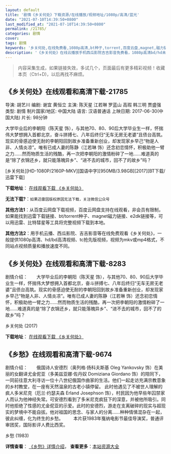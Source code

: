 ```yaml
---
layout: default
title: '剧情《乡关何处》下载资源/在线播放/视频地址/1080p/高清/蓝光'
date: "2021-07-10T14:39:50+0800"
last_modified_at: "2021-07-10T14:39:50+0800"
permalink: /21785/
categories: 剧情
cover:
tags: 剧情
keywords: '乡关何处,在线免费看,1080p高清,bt种子,torrent,百度云盘,magnet,磁力链,迅雷下载资源'
description: '《乡关何处》在线云播放手机西瓜影院吉吉影音免费看，1080p高清bd/hd未删减完整版和tc抢先枪版，mkv/mp4格式，附带bt/torrent种子、magnet/磁力链、百度云盘、网盘资源迅雷下载链接'
---
```


>内容采集生成，如果链接失效，多试几个，页面最后有更多精彩视频！收藏本页（Ctrl+D)，以后再找不麻烦。


## 《乡关何处》在线观看和高清下载-21785

导演: 胡艺川 编剧: 谢宜 黄恒立 主演: 陈天星 江若琳 罗蓝山 高瑕 韩三明 贾盛强 类型: 剧情 制片国家/地区: 中国大陆 语言: 汉语普通话 上映日期: 2017-06-30(中国大陆) 片长: 98分钟

大学毕业后的李朝阳（陈天星 饰），与其他70、80、90后大学毕业生一样，怀揣伟大梦想拥入首都北京，奋斗拼搏七、八年后终归“无车无房无老婆”且债台高筑。现实的骨感迫使无耐的李朝阳回到故乡准备重新创业，却发现家乡早己“物是人非、人情炎凉”。唯有已成人妻的陈静（江若琳 饰）还念初恋情怀，积极助他一臂之力……然而物质生活的残酷，再一次把李朝阳的激情粉碎了一地……难道真的是“除了衣锦还乡，就只能落魄异乡”、“进不去的城市，回不了的故乡”吗？


[乡关何处][HD-1080P/2160P-MKV][国语中字][950MB/3.98GB][2017][BT下载/迅雷下载]

**下载地址**： [在线观看下载 《乡关何处》](https://www.btdx8.com/torrent/xghc_2017.html) 


**无法下载?**：`如果迅雷因版权原因无法下载，关注微信公众号 `

**其他方法1**：从百度云网盘下载视频，百度云网盘支持在线观看，非会员有限制，如果能找到迅雷下载链接、bt/torrent种子、magnet磁力链接、e2dk链接等，可以用迅雷、比特彗星等工具将完整视频下载到本地。

**其他方法2**：用手机云播、西瓜影院、吉吉影音等在线免费观看《乡关何处》，一般提供1080p高清、hd/bd高清视频、tc抢先版视频，视频为mkv或mp4格式，不同站点视频质量和播放速度不同。


## 《乡关何处》在线观看和高清下载-8283

剧情介绍：　　大学毕业后的李朝阳（陈天星 饰），与其他70、80、90后大学毕业生一样，怀揣伟大梦想拥入首都北京，奋斗拼搏七、八年后终归“无车无房无老婆”且债台高筑。现实的骨感迫使无耐的李朝阳回到故乡准备重新创业，却发现家乡早己“物是人非、人情炎凉”。唯有已成人妻的陈静（江若琳 饰）还念初恋情怀，积极助他一臂之力……然而物质生活的残酷，再一次把李朝阳的激情粉碎了一地……难道真的是“除了衣锦还乡，就只能落魄异乡”、“进不去的城市，回不了的故乡”吗？


乡关何处 (2017)

**下载地址**： [在线观看下载 《乡关何处》](https://www.btbtdy.me/btdy/dy11277.html) 


## 《乡愁》在线观看和高清下载-9674

剧情介绍：　　俄国诗人安德烈（奥列格·扬科夫斯基 Oleg Yankovsky 饰）在美丽的女翻译尤金伲亚（多美兹亚娜·佐丹奴 Domiziana Giordano 饰）的陪同下，一同前往意大利寻访一位十八世纪俄国作曲家的生活。他们一起走访充满宗教意象的乡村教堂，在一座有天然温泉的古老小镇停留。 此时他遇见了不被世人理解的疯人多米尼克（厄兰·约瑟夫森 Erland Josephson 饰），村民因为他早些年囚禁家人而认为他神经失常。可安德烈看到了多米尼克疯狂下的深意，并被他所吸引。同时他拒绝了性感的尤金伲亚的示爱。此时的安德烈，游走在支离破碎的现实与超现实的梦境中不能自拔。他对祖国的思念、与家人的分离……种种情愫混杂在一起，彼此纠缠，化为终生的乡愁。 　　本片获1983年戛纳电影节最佳导演奖，普通评审团奖，国际影评人费比西奖。


乡愁 (1983)

**详情查看**： [《乡愁》详情介绍](/movie/9674/)， **查看更多**：[本站资源大全](/movie/t/all/)

